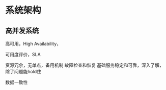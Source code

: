 # 系统架构

## 高并发系统

高可用，High Availability，

可用度评价，SLA

资源冗余，无单点，备用机制
故障检查和恢复
基础服务稳定和可靠，深入了解，除了问题能hold住

数据一致性